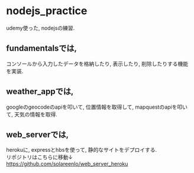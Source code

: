 # nodejs_practice
udemy使った, nodejsの練習.
## fundamentalsでは,
コンソールから入力したデータを格納したり, 表示したり, 削除したりする機能を実装.
## weather_appでは,
googleのgeocodeのapiを叩いて, 位置情報を取得して, mapquestのapiを叩いて, 天気の情報を取得.
## web_serverでは,
herokuに, expressとhbsを使って, 静的なサイトをデプロイする.  
リポジトリはこちらに移動↓  
https://github.com/solareenlo/web_server_heroku
